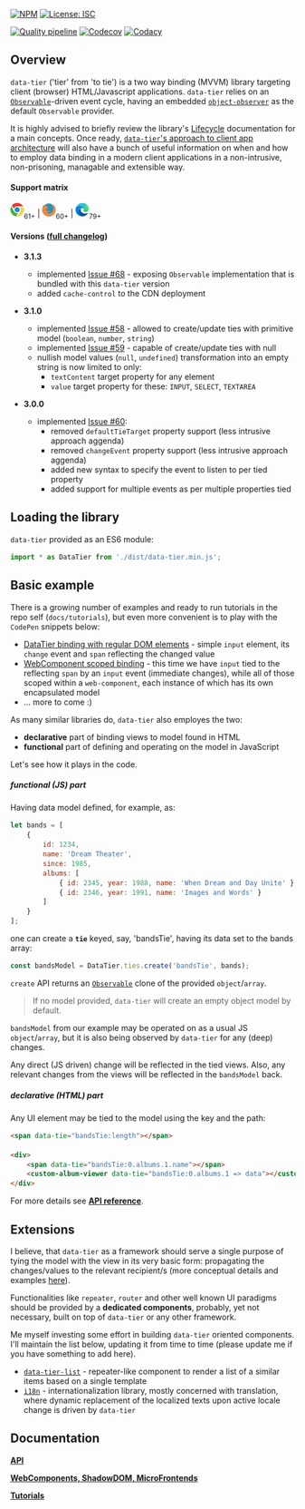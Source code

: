 [![NPM](https://img.shields.io/npm/v/data-tier.svg?label=npm%20data-tier)](https://www.npmjs.com/package/data-tier)
[![License: ISC](https://img.shields.io/badge/License-ISC-blue.svg)](./license.md)

[![Quality pipeline](https://github.com/gullerya/data-tier/workflows/Quality%20pipeline/badge.svg?branch=master)](https://github.com/gullerya/data-tier/actions?query=workflow%3A%22Quality+pipeline%22)
[![Codecov](https://img.shields.io/codecov/c/github/gullerya/data-tier/master.svg)](https://codecov.io/gh/gullerya/data-tier/branch/master)
[![Codacy](https://img.shields.io/codacy/grade/eb34053e002648519fd3a2d78c45677b.svg?logo=codacy)](https://app.codacy.com/app/gullerya/data-tier)

## Overview

`data-tier` ('tier' from 'to tie') is a two way binding (MVVM) library targeting client (browser) HTML/Javascript applications.
`data-tier` relies on an [`Observable`](https://github.com/gullerya/object-observer/blob/master/docs/observable.md)-driven event cycle, having an embedded [`object-observer`](https://github.com/gullerya/object-observer) as the default `Observable` provider.

It is highly advised to briefly review the library's [Lifecycle](./docs/lifecycle.md) documentation for a main concepts. Once ready, [`data-tier`'s approach to client app architecture](./docs/client-app-architecture.md) will also have a bunch of useful information on when and how to employ data binding in a modern client applications in a non-intrusive, non-prisoning, managable and extensible way.

#### Support matrix
![CHROME](./docs/icons/chrome.png)<sub>61+</sub> | ![FIREFOX](./docs/icons/firefox.png)<sub>60+</sub> | ![EDGE](./docs/icons/edge-chromium.png)<sub>79+</sub>

#### Versions ([full changelog](./docs/changelog.md))

* __3.1.3__
  * implemented [Issue #68](https://github.com/gullerya/data-tier/issues/68) - exposing `Observable` implementation that is bundled with this `data-tier` version
  * added `cache-control` to the CDN deployment

* __3.1.0__
  * implemented [Issue #58](https://github.com/gullerya/data-tier/issues/58) - allowed to create/update ties with primitive model (`boolean`, `number`, `string`)
  * implemented [Issue #59](https://github.com/gullerya/data-tier/issues/59) - capable of create/update ties with null
  * nullish model values (`null`, `undefined`) transformation into an empty string is now limited to only:
    * `textContent` target property for any element
	* `value` target property for these: `INPUT`, `SELECT`, `TEXTAREA`

* __3.0.0__
  * implemented [Issue #60](https://github.com/gullerya/data-tier/issues/60):
    * removed `defaultTieTarget` property support (less intrusive approach aggenda)
    * removed `changeEvent` property support (less intrusive approach aggenda)
    * added new syntax to specify the event to listen to per tied property
    * added support for multiple events as per multiple properties tied

## Loading the library

`data-tier` provided as an ES6 module:

```javascript
import * as DataTier from './dist/data-tier.min.js';
```

## Basic example

There is a growing number of examples and ready to run tutorials in the repo self (`docs/tutorials`), but even more convenient is to play with the `CodePen` snippets below:
* [DataTier binding with regular DOM elements](https://codepen.io/gullerya/pen/abdmebe) - simple `input` element, its `change` event and `span` reflecting the changed value
* [WebComponent scoped binding](https://codepen.io/gullerya/pen/xxZEvbK) - this time we have `input` tied to the reflecting `span` by an `input` event (immediate changes), while all of those scoped within a `web-component`, each instance of which has its own encapsulated model
* ... more to come :)

As many similar libraries do, `data-tier` also employes the two:
* __declarative__ part of binding views to model found in HTML
* __functional__ part of defining and operating on the model in JavaScript

Let's see how it plays in the code.

##### functional (JS) part

Having data model defined, for example, as:
```javascript
let bands = [
    {
        id: 1234,
        name: 'Dream Theater',
        since: 1985,
        albums: [
            { id: 2345, year: 1988, name: 'When Dream and Day Unite' },
            { id: 2346, year: 1991, name: 'Images and Words' }
        ]
    }
];
```
one can create a __`tie`__ keyed, say, 'bandsTie', having its data set to the bands array:
```javascript
const bandsModel = DataTier.ties.create('bandsTie', bands);
```

`create` API returns an [`Observable`](https://github.com/gullerya/object-observer/blob/master/docs/observable.md) clone of the provided `object`/`array`.

> If no model provided, `data-tier` will create an empty object model by default.

`bandsModel` from our example may be operated on as a usual JS `object`/`array`, but it is also being observed by `data-tier` for any (deep) changes.

Any direct (JS driven) change will be reflected in the tied views.
Also, any relevant changes from the views will be reflected in the `bandsModel` back.

##### declarative (HTML) part

Any UI element may be tied to the model using the key and the path:
```html
<span data-tie="bandsTie:length"></span>

<div>
    <span data-tie="bandsTie:0.albums.1.name"></span>
    <custom-album-viewer data-tie="bandsTie:0.albums.1 => data"></custom-album-viewer>
</div>
```

For more details see [__API reference__](./docs/api-reference.md).

## Extensions

I believe, that `data-tier` as a framework should serve a single purpose of tying the model with the view in its very basic form: propagating the changes/values to the relevant recipient/s (more conceptual details and examples [here](./docs/client-app-architecture.md)).

Functionalities like `repeater`, `router` and other well known UI paradigms should be provided by a __dedicated components__, probably, yet not necessary, built on top of `data-tier` or any other framework.

Me myself investing some effort in building `data-tier` oriented components. I'll maintain the list below, updating it from time to time (please update me if you have something to add here).
* [`data-tier-list`](https://www.npmjs.com/package/data-tier-list) - repeater-like component to render a list of a similar items based on a single template
* [`i18n`](https://www.npmjs.com/package/@gullerya/i18n) - internationalization library, mostly concerned with translation, where dynamic replacement of the localized texts upon active locale change is driven by `data-tier`

## Documentation

[__API__](./docs/api-reference.md)

[__WebComponents, ShadowDOM, MicroFrontends__](./docs/web-components.md)

[__Tutorials__](./docs/tutorials.md)
